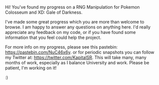 Hi! 
You've found my progress on a RNG Manipulation for 
Pokemon Colosseum and XD: Gale of Darkness.

I've made some great progress which you are more
than welcome to browse. I am happy to answer any questions
on anything here. I'd really appreciate any feedback on my code, or 
if you have found some information that you feel could help the project.
 
For more info on my progress, please see this pastebin: https://pastebin.com/NuC46x6y.
or for periodic snapshots you can follow my Twitter at: https://twitter.com/KapitalSR.
This will take many, many months of work, especially as I balance University and work.
Please be patient, I'm working on it!

:)

